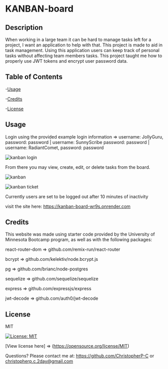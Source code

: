 # KANBAN-board

  ## Description
  When working in a large team it can be hard to manage tasks left for a project, I want an application to help with that.
  This project is made to aid in task management.
  Using this application users can keep track of personal tasks without affecting team members tasks.
  This project taught me how to properly use JWT tokens and encrypt user password data.

  ## Table of Contents
  -[Usage](#usage)

  -[Credits](#credits)

  -[License](#license)

  ## Usage
  Login using the provided example login information =>  username: JollyGuru, password: password | username: SunnyScribe password: password | username: RadiantComet, password: password
  
  
  
  ![kanban login](https://github.com/user-attachments/assets/775da77d-f929-4439-aecc-6d19f1b24d3b)
  

  
  From there you may view, create, edit, or delete tasks from the board. 

  
  
  ![kanban](https://github.com/user-attachments/assets/767915ca-2717-4f10-8335-3c3fba34dd2e)

  
  
  ![kanban ticket](https://github.com/user-attachments/assets/8f513479-3c7d-470d-a9b6-9b668e5e3528)

  

  
  Currently users are set to be logged out after 10 minutes of inactivity


  visit the site here: https://kanban-board-wr9s.onrender.com

  

  ## Credits
  This website was made using starter code provided by the University of Minnesota Bootcamp program,
  as well as with the following packages:
  
  react-router-dom => github.com/remix-run/react-router
  
  bcrypt => github.com/kelektiv/node.bcrypt.js
  
  pg => github.com/brianc/node-postgres
  
  sequelize => github.com/sequelize/sequelize
  
  express => github.com/expressjs/express
  
  jwt-decode => github.com/auth0/jwt-decode

  ## License
  MIT

  [![License: MIT](https://img.shields.io/badge/License-MIT-yellow.svg)](https://opensource.org/licenses/MIT)

  [View license here] => (https://opensource.org/license/MIT)

  


  Questions? Please contact me at:
  https://github.com/ChristopherP-C or christopherp.c.2day@gmail.com

